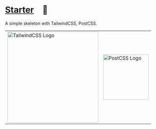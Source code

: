 # [Starter] 📄

A simple skeleton with TailwindCSS, PostCSS.

<table>
	<tr>
		<td>
			<picture>
				<source media="(prefers-color-scheme: dark)" srcset="https://PlayForm.LTD/Dark/Image/GitHub/tailwindcss.svg">
				<source media="(prefers-color-scheme: light)" srcset="https://PlayForm.LTD/Image/GitHub/tailwindcss.svg">
				<img alt="TailwindCSS Logo" src="https://PlayForm.LTD/Dark/Image/GitHub/tailwindcss.svg" width="300" />
			</picture>
		</td>
    	<td>
    		<picture>
    			<source media="(prefers-color-scheme: dark)" srcset="https://PlayForm.LTD/Image/GitHub/postcss.svg">
    			<img alt="PostCSS Logo" src="https://PlayForm.LTD/Image/GitHub/postcss.svg" width="150" />
    		</picture>
    	</td>
    </tr>
</table>

[Starter]: HTTPS://NPMJS.Org/@playform/starter
